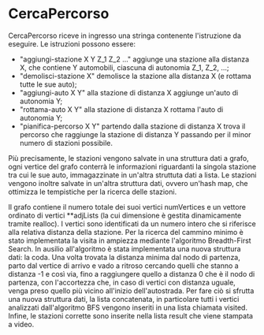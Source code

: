 # CercaPercorso
CercaPercorso riceve in ingresso una stringa contenente l'istruzione da eseguire. Le istruzioni possono essere:
- "aggiungi-stazione X Y Z_1 Z_2 ..." aggiunge una stazione alla distanza X, che contiene Y automobili, ciascuna di autonomia Z_1, Z_2, ...;
- "demolisci-stazione X" demolisce la stazione alla distanza X (e rottama tutte le sue auto);
- "aggiungi-auto X Y" alla stazione di distanza X aggiunge un'auto di autonomia Y;
- "rottama-auto X Y" alla stazione di distanza X rottama l'auto di autonomia Y;
- "pianifica-percorso X Y" partendo dalla stazione di distanza X trova il percorso che raggiunge la stazione di distanza Y passando per il minor numero di stazioni possibile.

Più precisamente, le stazioni vengono salvate in una struttura dati a grafo, ogni vertice del grafo conterrà le informazioni riguardanti la singola stazione tra cui le sue auto,
immagazzinate in un'altra struttuta dati a lista.
Le stazioni vengono inoltre salvate in un'altra struttura dati, ovvero un'hash map, che ottimizza le tempistiche per la ricerca delle stazioni.

Il grafo contiene il numero totale dei suoi vertici numVertices e un vettore ordinato di vertici **adjLists (la cui dimensione è gestita dinamicamente tramite realloc).
I vertici sono identificati da un numero intero che si riferisce alla relativa distanza della stazione.
Per la ricerca del cammino minimo è stato implementata la visita in ampiezza mediante l'algoritmo Breadth-First Search.
In ausilio all'algoritmo è stata implementata una nuova struttura dati: la coda.
Una volta trovata la distanza minima dal nodo di partenza, parto dal vertice di arrivo e vado a ritroso cercando quelli che stanno a distanza -1 e così via,
fino a raggiungere quello a distanza 0 che è il nodo di partenza, con l'accortezza che, in caso di vertici con distanza uguale, venga preso quello più vicino all'inizio dell'autostrada.
Per fare ciò si sfrutta una nuova struttura dati, la lista concatenata, in particolare tutti i vertici analizzati dall'algoritmo BFS vengono inseriti in una lista chiamata visited.
Infine, le stazioni corrette sono inserite nella lista result che viene stampata a video.
